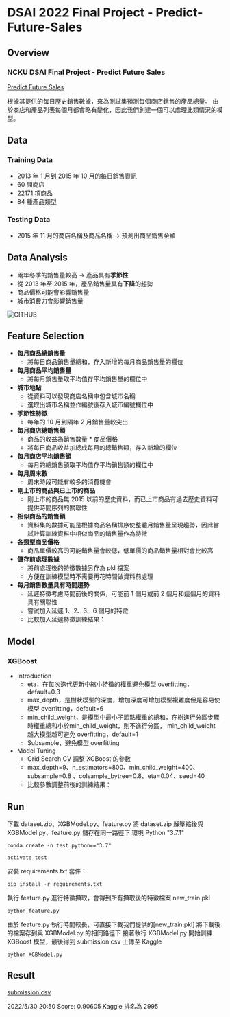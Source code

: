 # DSAI 2022 Final Project - Predict-Future-Sales

## Overview
### NCKU DSAI Final Project - Predict Future Sales

[Predict Future Sales](https://www.kaggle.com/competitions/competitive-data-science-predict-future-sales/leaderboard)

根據其提供的每日歷史銷售數據，來為測試集預測每個商店銷售的產品總量。
由於商店和產品列表每個月都會略有變化，因此我們創建一個可以處理此類情況的模型。

## Data
### Training Data
* 2013 年 1 月到 2015 年 10 月的每日銷售資訊
* 60 間商店
* 22171 項商品
* 84 種產品類型

### Testing Data
* 2015 年 11 月的商店名稱及商品名稱 → 預測出商品銷售金額

## Data Analysis
* 兩年冬季的銷售量較高 → 產品具有**季節性**
* 從 2013 年至 2015 年，產品銷售量具有**下降**的趨勢
* 商品價格可能會影響銷售量
* 城市消費力會影響銷售量

![GITHUB](https://github.com/fylin625/DSAI2022_Final-Predict-Future-Sales/blob/main/images/trend.png)

## Feature Selection
* **每月商品總銷售量**
  * 將每日商品銷售量總和，存入新增的每月商品銷售量的欄位
* **每月商品平均銷售量**
  * 將每月銷售量取平均值存平均銷售量的欄位中
* **城市地點**
  * 從資料可以發現商店名稱中包含城市名稱
  * 選取出城市名稱並作編號後存入城市編號欄位中
* **季節性特徵**
  * 每年的 10 月到隔年 2 月銷售量較突出
* **每月商店總銷售額**
  * 商品的收益為銷售數量 * 商品價格
  * 將每日商品收益加總成每月的總銷售額，存入新增的欄位
* **每月商店平均銷售額**
  * 每月的總銷售額取平均值存平均銷售額的欄位中
* **每月周末數**
  * 周末時段可能有較多的消費機會
* **剛上市的商品與已上市的商品**
  * 剛上市的商品無 2015 以前的歷史資料，而已上市商品有過去歷史資料可提供時間序列的關聯性
* **相似商品的銷售額**
  * 資料集的數據可能是根據商品名稱排序使整體月銷售量呈現趨勢，因此嘗試計算訓練資料中相似商品的銷售量作為特徵
* **各類型商品價格**
  * 商品單價較高的可能銷售量會較低，低單價的商品銷售量相對會比較高
* **儲存前處理數據**
  * 將前處理後的特徵數據另存為 pkl 檔案
  * 方便在訓練模型時不需要再花時間做資料前處理
* **每月銷售數量具有時間趨勢**
  * 延遲特徵考慮時間前後的關係，可能前 1 個月或前 2 個月和這個月的資料具有關聯性
  * 嘗試加入延遲 1、2、3、6 個月的特徵
  * 比較加入延遲特徵訓練結果：

## Model
### XGBoost
* Introduction
  * eta，在每次迭代更新中縮小特徵的權重避免模型 overfitting，default=0.3
  * max_depth，是樹狀模型的深度，增加深度可增加模型複雜度但是容易使模型 overfitting，default=6
  * min_child_weight，是模型中最小子節點權重的總和，在樹進行分區步驟時權重總和小於min_child_weight，則不進行分區， min_child_weight 越大模型越可避免 overfitting，default=1
  * Subsample，避免模型 overfitting
* Model Tuning
  * Grid Search CV 調整 XGBoost 的參數
  * max_depth=9、n_estimators=800、min_child_weight=400、 subsample=0.8 、colsample_bytree=0.8、eta=0.04、seed=40
  * 比較參數調整前後的訓練結果：


## Run

下載 dataset.zip、XGBModel.py、feature.py
將 dataset.zip 解壓縮後與 XGBModel.py、feature.py 儲存在同一路徑下
環境 Python "3.7.1"

```
conda create -n test python=="3.7"
```
```
activate test
```
安裝 requirements.txt 套件：
```
pip install -r requirements.txt
```
執行 feature.py 進行特徵擷取，會得到所有擷取後的特徵檔案 new_train.pkl
```
python feature.py
```
由於 feature.py 執行時間較長，可直接下載我們提供的[new_train.pkl]
將下載後的檔案存到與 XGBModel.py 的相同路徑下
接著執行 XGBModel.py 開始訓練 XGBoost 模型，最後得到 submission.csv 上傳至 Kaggle
```
python XGBModel.py
```
## Result
[submission.csv](https://github.com/fylin625/DSAI2022_HW1-Electricity-Forcasting/blob/main/submission.csv)

2022/5/30 20:50 Score: 0.90605 
Kaggle 排名為 2995
